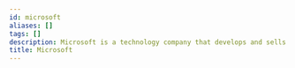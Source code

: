 ```yaml
---
id: microsoft
aliases: []
tags: []
description: Microsoft is a technology company that develops and sells software, services, and products.
title: Microsoft
---
```



